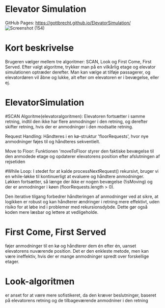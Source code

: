 # Elevator Simulation 
GitHub Pages: https://gottbrecht.github.io/ElevatorSimulation/
![Screenshot (154)](https://github.com/gottbrecht/ElevatorSimulation/assets/113165807/0d2500db-3748-42a8-a189-f85da5e77f18)

# Kort beskrivelse

Brugeren vælger mellem tre algoritmer: SCAN, Look og First Come, First Served. Efter valgt algoritme, trykker man på en vilkårlig etage og elevator simulationen optræder derefter. Man kan vælge at tilføje passagerer, og elevatordøren vil åbne og lukke, alt efter om elevatoren er i bevægelse, eller ej.

# ElevatorSimulation
#SCAN Algoritme(elevatoralgoritmen): Elevatoren fortsætter i samme retning, indtil den ikke har flere anmodninger i den retning, og derefter skifter retning, hvis der er anmodninger i den modsatte retning.

Request Handling: Håndteres i en kø-struktur 'floorRequests', hvor nye anmodninger føjes til og håndteres sekventielt. 

Move to Floor: Funktionen 'moveToFloor styrer den faktiske bevægelse til den anmodede etage og opdaterer elevatorens position efter afslutningen af rejsetiden

#While Loop: I stedet for at kalde processNextRequest() rekursivt, bruger vi en while-løkke til kontinuerligt at evaluere og håndtere anmodninger. Løkken fortsætter, så længe der ikke er nogen bevægelse (!isMoving) og der er anmodninger i køen (floorRequests.length > 0).

Den iterative tilgang forbedrer håndteringen af anmodninger ved at sikre, at logikken er robust og kan håndterer ændringer i retning mere effektivt, uden risiko for at løbe ind i problemer med rekursionsdybde. Dette gør også koden mere læsbar og lettere at vedligeholde. 

# First Come, First Served 
føjer anmodninger til en kø og håndterer dem én efter én, uanset elevatorens nuværende position. Det er den enkleste metode, men kan være ineffektiv, hvis der er mange anmodninger spredt over forskellige etager.

# Look-algoritmen 
er anset for at være mere sofistikeret, da den kræver beslutninger, baseret på elevatorens retning og de tilbageværende anmodniner i den retning

